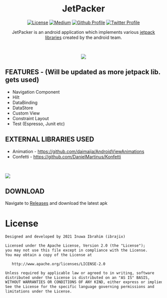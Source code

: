 <h1 align="center">JetPacker</h1>

<p align="center">
  <a href="https://opensource.org/licenses/Apache-2.0"><img alt="License" src="https://img.shields.io/badge/License-Apache%202.0-blue.svg"/></a>
  <a href="https://ibrajix.medium.com"><img alt="Medium" src="https://skydoves.github.io/badges/Story-Medium.svg"/></a>
  <a href="https://github.com/ibrajix"><img alt="Github Profile" src="https://badges.aleen42.com/src/github.svg"/></a> 
  <a href="https://twitter.com/ibrajix"><img alt="Twitter Profile" src="https://badges.aleen42.com/src/twitter.svg"/></a> 
</p>

<p align="center">
  JetPacker is an android application which implements various <a href="https://developer.android.com/jetpack"> jetpack libraries</a> created by the android team.
</p>

<br/>

<p align="center">
<img src ="https://user-images.githubusercontent.com/39574228/145118137-98145ecf-2c13-4bba-8344-1fe69cbc9ef6.png">
</p>

## FEATURES - (Will be updated as more jetpack lib. gets used)

* Navigation Component
* Hilt 
* DataBinding
* DataStore
* Custom View
* Constraint Layout
* Test (Espresso, Junit etc)

## EXTERNAL LIBRARIES USED
* Animation - https://github.com/daimajia/AndroidViewAnimations
* Confetti - https://github.com/DanielMartinus/Konfetti

<br/>

![](https://media.giphy.com/media/BHvuvkkgM5BYgcwFzs/giphy.gif)


## DOWNLOAD
Navigate to <a href="https://github.com/ibrajix/JetPacker/releases">Releases</a> and download the latest apk


# License

```xml
Designed and developed by 2021 Inuwa Ibrahim (ibrajix)

Licensed under the Apache License, Version 2.0 (the "License");
you may not use this file except in compliance with the License.
You may obtain a copy of the License at

   http://www.apache.org/licenses/LICENSE-2.0

Unless required by applicable law or agreed to in writing, software
distributed under the License is distributed on an "AS IS" BASIS,
WITHOUT WARRANTIES OR CONDITIONS OF ANY KIND, either express or implied.
See the License for the specific language governing permissions and
limitations under the License.
```
